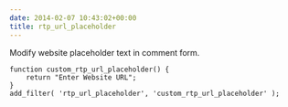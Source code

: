 ```yaml
---
date: 2014-02-07 10:43:02+00:00
title: rtp_url_placeholder
---
```


Modify website placeholder text in comment form.

    
    function custom_rtp_url_placeholder() {
        return "Enter Website URL";
    }
    add_filter( 'rtp_url_placeholder', 'custom_rtp_url_placeholder' );
